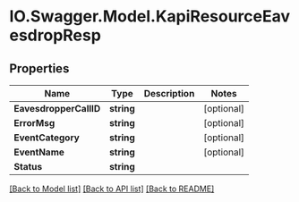 # IO.Swagger.Model.KapiResourceEavesdropResp
## Properties

Name | Type | Description | Notes
------------ | ------------- | ------------- | -------------
**EavesdropperCallID** | **string** |  | [optional] 
**ErrorMsg** | **string** |  | [optional] 
**EventCategory** | **string** |  | [optional] 
**EventName** | **string** |  | [optional] 
**Status** | **string** |  | 

[[Back to Model list]](../README.md#documentation-for-models) [[Back to API list]](../README.md#documentation-for-api-endpoints) [[Back to README]](../README.md)

